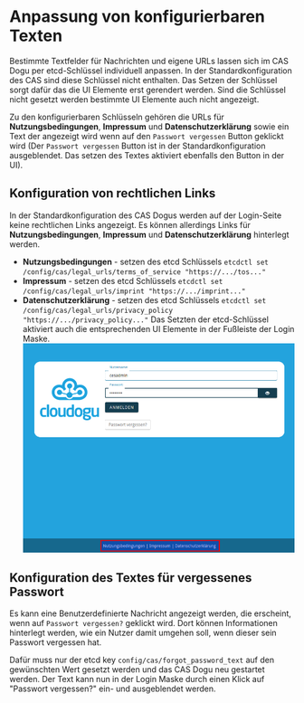 # Anpassung von konfigurierbaren Texten
Bestimmte Textfelder für Nachrichten und eigene URLs lassen sich im CAS Dogu per etcd-Schlüssel individuell anpassen. 
In der Standardkonfiguration des CAS sind diese Schlüssel nicht enthalten. Das Setzen der Schlüssel sorgt dafür das die UI Elemente erst gerendert werden. Sind die Schlüssel nicht gesetzt werden bestimmte UI Elemente auch nicht angezeigt.

Zu den konfigurierbaren Schlüsseln gehören die URLs für **Nutzungsbedingungen**, **Impressum** und **Datenschutzerklärung** sowie ein Text der angezeigt wird wenn auf den `Passwort vergessen` Button geklickt wird (Der `Passwort vergessen` Button ist in der Standardkonfiguration ausgeblendet. Das setzen des Textes aktiviert ebenfalls den Button in der UI).

## Konfiguration von rechtlichen Links
In der Standardkonfiguration des CAS Dogus werden auf der Login-Seite keine rechtlichen Links angezeigt. Es können allerdings Links für **Nutzungsbedingungen**, **Impressum** und **Datenschutzerklärung** hinterlegt werden.
* **Nutzungsbedingungen** - setzen des etcd Schlüssels `etcdctl set /config/cas/legal_urls/terms_of_service "https://.../tos..."`
* **Impressum** - setzen des etcd Schlüssels `etcdctl set /config/cas/legal_urls/imprint "https://.../imprint..."`
* **Datenschutzerklärung** - setzen des etcd Schlüssels `etcdctl set /config/cas/legal_urls/privacy_policy "https://.../privacy_policy..."`
Das Setzten der etcd-Schlüssel aktiviert auch die entsprechenden UI Elemente in der Fußleiste der Login Maske.
![customize legal urls](figures/legal_urls_de.png)


## Konfiguration des Textes für vergessenes Passwort

Es kann eine Benutzerdefinierte Nachricht angezeigt werden, die erscheint, 
wenn auf `Passwort vergessen?` geklickt wird. Dort können Informationen hinterlegt 
werden, wie ein Nutzer damit umgehen soll, wenn dieser sein Passwort vergessen hat.

Dafür muss nur der etcd key `config/cas/forgot_password_text` auf den gewünschten Wert
gesetzt werden und das CAS Dogu neu gestartet werden. Der Text kann nun in der Login Maske
durch einen Klick auf "Passwort vergessen?" ein- und ausgeblendet werden.
